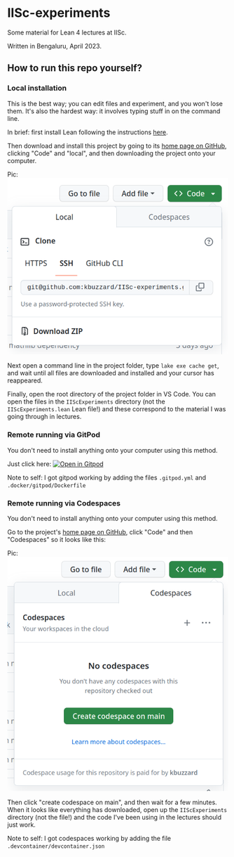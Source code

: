 # IISc-experiments

Some material for Lean 4 lectures at IISc.

Written in Bengaluru, April 2023.

## How to run this repo yourself?

### Local installation

This is the best way; you can edit files and experiment, and you won't lose them.
It's also the hardest way: it involves typing stuff in on the command line. 

In brief: first install Lean following the instructions [here](https://leanprover.github.io/lean4/doc/quickstart.html).

Then download and install this project by going to its [home page on GitHub](https://github.com/kbuzzard/IISc-experiments),
clicking "Code" and "local", and then downloading the project onto your computer.

Pic: ![local installation](png/codelocal.png?raw=true "local installation")

Next open a command line in the project folder, type `lake exe cache get`, and wait until all files are downloaded and installed and your cursor has reappeared.

Finally, open the root directory of the project folder in VS Code. You can open the files in the `IIScExperiments` directory (not the `IIScExperiments.lean` Lean file!) and these correspond to the material I was going through in lectures.

### Remote running via GitPod

You don't need to install anything onto your computer using this method.

Just click here: [![Open in Gitpod](https://gitpod.io/button/open-in-gitpod.svg)](https://gitpod.io/#https://github.com/kbuzzard/IISc-experiments)

Note to self: I got gitpod working by adding the files `.gitpod.yml` and `.docker/gitpod/Dockerfile`

### Remote running via Codespaces

You don't need to install anything onto your computer using this method.

Go to the project's [home page on GitHub](https://github.com/kbuzzard/IISc-experiments),
click "Code" and then "Codespaces" so it looks like this:

Pic: ![codespaces installation](png/codespaces.png?raw=true "codespaces installation")

Then click "create codespace on main", and then wait for a few minutes. When it looks like everything has downloaded, open up the `IIScExperiments` directory (not the file!) and the code I've been using in the lectures should just work.

Note to self: I got codespaces working by adding the file `.devcontainer/devcontainer.json`
